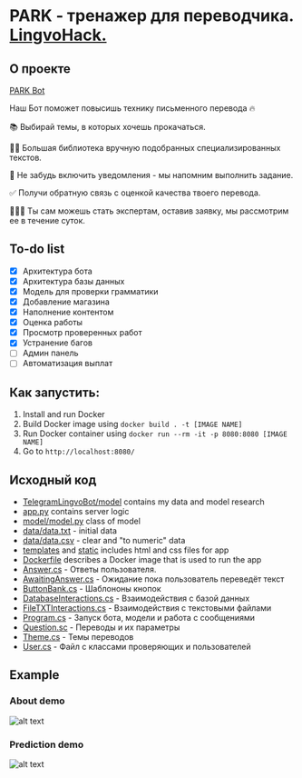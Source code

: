# PARK - тренажер для переводчика. [LingvoHack.](https://kpfu.ru/zrk/spikery-hakatona-lingvohack-411306.html)

## О проекте

[PARK Bot](https://t.me/LingvoHackBot)

Наш Бот поможет повысишь технику письменного перевода 🔥

📚 Выбирай темы, в которых хочешь прокачаться.

✍🏻 Большая библиотека вручную подобранных специализированных текстов.

🔔 Не забудь включить уведомления - мы напомним выполнить задание.

✅ Получи обратную связь с оценкой качества твоего перевода.

👨🏻‍🎓 Ты сам можешь стать экспертам, оставив заявку, мы рассмотрим ее в течение суток.




## To-do list

- [x] Архитектура бота
- [x] Архитектура базы данных 
- [x] Модель для проверки грамматики
- [x] Добавление магазина
- [x] Наполнение контентом
- [x] Оценка работы
- [x] Просмотр проверенных работ 
- [x] Устранение багов
- [ ] Админ панель 
- [ ] Автоматизация выплат

## Как запустить:
1. Install and run Docker
2. Build Docker image using `docker build . -t [IMAGE NAME]`
3. Run Docker container using `docker run --rm -it -p 8080:8080 [IMAGE NAME]`
4. Go to `http://localhost:8080/`

## Исходный код
* [TelegramLingvoBot/model](TelegramLingvoBot/model/) contains my data and model research
* [app.py](app.py) contains server logic
* [model/model.py](model/model.py) class of model
* [data/data.txt](data/data.txt) - initial data
* [data/data.csv](data/data.csv) - clear and "to numeric" data
* [templates](templates/) and [static](static/) includes html and css files for app
* [Dockerfile](Dockerfile) describes a Docker image that is used to run the app
* [Answer.cs](https://github.com/Leonid-Vizel/TelegramLingvoBot/blob/master/TelegramLingvoBot/Answer.cs) - Ответы пользователя.
* [AwaitingAnswer.cs](https://github.com/Leonid-Vizel/TelegramLingvoBot/blob/master/TelegramLingvoBot/AwaitingAsnwer.cs) - Ожидание пока пользователь переведёт текст 
* [ButtonBank.cs](https://github.com/Leonid-Vizel/TelegramLingvoBot/blob/master/TelegramLingvoBot/ButtonBank.cs) - Шаблононы кнопок
* [DatabaseInteractions.cs](https://github.com/Leonid-Vizel/TelegramLingvoBot/blob/master/TelegramLingvoBot/DataBaseInteractions.cs) - Взаимодействия с базой данных
* [FileTXTInteractions.cs](https://github.com/Leonid-Vizel/TelegramLingvoBot/blob/master/TelegramLingvoBot/FileTXTInteractions.cs) - Взаимодействия с текстовыми файлами
* [Program.cs](https://github.com/Leonid-Vizel/TelegramLingvoBot/blob/master/TelegramLingvoBot/Program.cs) - Запуск бота, модели и работа с сообщениями
* [Question.sc](https://github.com/Leonid-Vizel/TelegramLingvoBot/blob/master/TelegramLingvoBot/Question.cs) - Переводы и их параметры
* [Theme.cs](https://github.com/Leonid-Vizel/TelegramLingvoBot/blob/master/TelegramLingvoBot/Theme.cs) - Темы переводов
* [User.cs](https://github.com/Leonid-Vizel/TelegramLingvoBot/blob/master/TelegramLingvoBot/User.cs) - Файл с классами проверяющих и пользователей

## Example
### About demo
![alt text](readme_data/about.gif)


### Prediction demo
![alt text](readme_data/prediction.gif)
